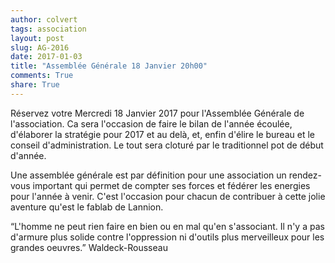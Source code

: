 ```yaml
---
author: colvert
tags: association
layout: post
slug: AG-2016
date: 2017-01-03
title: "Assemblée Générale 18 Janvier 20h00"
comments: True
share: True
---
```


Réservez votre Mercredi 18 Janvier 2017 pour l'Assemblée Générale de l'association.
Ca sera l'occasion de faire le bilan de l'année écoulée, d'élaborer la stratégie pour 2017 et au delà, et, enfin d'élire le bureau et le conseil d'administration.
Le tout sera cloturé par le traditionnel pot de début d'année.

Une assemblée générale est par définition pour une association un rendez-vous important qui permet de compter ses forces et fédérer les energies pour l'année à venir.
C'est l'occasion pour chacun de contribuer à cette jolie aventure qu'est le fablab de Lannion.

“L'homme ne peut rien faire en bien ou en mal qu'en s'associant. Il n'y a pas d'armure plus solide contre l'oppression ni d'outils plus merveilleux pour les grandes oeuvres.” Waldeck-Rousseau
